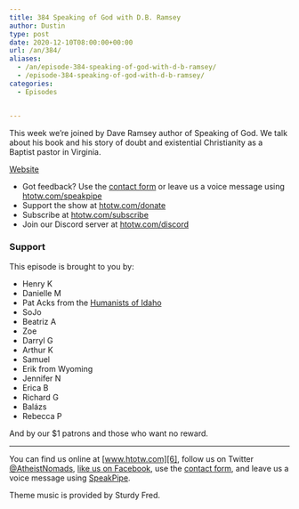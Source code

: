 ```yaml
---
title: 384 Speaking of God with D.B. Ramsey
author: Dustin
type: post
date: 2020-12-10T08:00:00+00:00
url: /an/384/
aliases:
  - /an/episode-384-speaking-of-god-with-d-b-ramsey/
  - /episode-384-speaking-of-god-with-d-b-ramsey/
categories:
  - Episodes


---
```

<div id="buzzsprout-player-10552725"></div><script src="https://www.buzzsprout.com/1983601/10552725-384-speaking-of-god-with-d-b-ramsey.js?container_id=buzzsprout-player-10552725&player=small" type="text/javascript" charset="utf-8"></script>

This week we’re joined by Dave Ramsey author of Speaking of God. We talk about his book and his story of doubt and existential Christianity as a Baptist pastor in Virginia.

<!-- /wp:paragraph -->

<!-- wp:paragraph -->

<a href="https://www.dbramsey.com/" target="_blank" rel="noopener">Website</a>

<!-- /wp:paragraph -->

<!-- wp:more -->

<!--more-->

<!-- /wp:more -->

<!-- wp:html -->

 * Got feedback? Use the <a href="https://htotw.com/contact" target="_blank" rel="noopener">contact form</a> or leave us a voice message using [htotw.com/speakpipe][1]
 * Support the show at [htotw.com/donate][2]
 * Subscribe at [htotw.com/subscribe][3]
 * Join our Discord server at [htotw.com/discord][4]

<!-- /wp:html -->

<!-- wp:heading {"level":3} -->

### Support

<!-- /wp:heading -->

<!-- wp:paragraph -->

This episode is brought to you by:

<!-- /wp:paragraph -->

<!-- wp:list -->

  * Henry K
  * Danielle M
  * Pat Acks from the [Humanists of Idaho][5]
  * SoJo
  * Beatriz A
  * Zoe
  * Darryl G
  * Arthur K
  * Samuel
  * Erik from Wyoming
  * Jennifer N
  * Erica B
  * Richard G
  * Balázs
  * Rebecca P

<!-- /wp:list -->

<!-- wp:paragraph -->

And by our $1 patrons and those who want no reward.

<!-- /wp:paragraph -->

<!-- wp:separator -->

<hr class="wp-block-separator" />

<!-- /wp:separator -->

<!-- wp:paragraph -->

You can find us online at [www.htotw.com][6], follow us on Twitter [@AtheistNomads][7], [like us on Facebook][8], use the [contact form](https://htotw.com/contact), and leave us a voice message using [SpeakPipe][1].

<!-- /wp:paragraph -->

<!-- wp:paragraph -->

Theme music is provided by Sturdy Fred.

<!-- /wp:paragraph -->

 [1]: https://htotw.com/speakpipe
 [2]: https://htotw.com/donate
 [3]: https://htotw.com/subscribe
 [4]: https://htotw.com/discord
 [5]: https://www.humanistsofidaho.org/
 [6]: https://www.htotw.com/
 [7]: https://htotw.com/twitter
 [8]: https://htotw.com/facebook